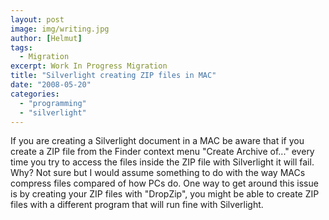 ```yaml
---
layout: post
image: img/writing.jpg
author: [Helmut]
tags:
  - Migration
excerpt: Work In Progress Migration
title: "Silverlight creating ZIP files in MAC"
date: "2008-05-20"
categories: 
  - "programming"
  - "silverlight"
---
```


If you are creating a Silverlight document in a MAC be aware that if you create a ZIP file from the Finder context menu "Create Archive of..." every time you try to access the files inside the ZIP file with Silverlight it will fail. Why? Not sure but I would assume something to do with the way MACs compress files compared of how PCs do. One way to get around this issue is by creating your ZIP files with "DropZip", you might be able to create ZIP files with a different program that will run fine with Silverlight.
